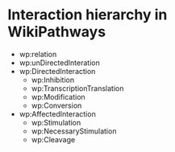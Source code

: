 # Interaction hierarchy in WikiPathways
- wp:relation
 - wp:unDirectedInteration
 - wp:DirectedInteraction
   - wp:Inhibition
   - wp:TranscriptionTranslation
   - wp:Modification
   - wp:Conversion
 - wp:AffectedInteraction
    - wp:Stimulation
    - wp:NecessaryStimulation
    - wp:Cleavage
